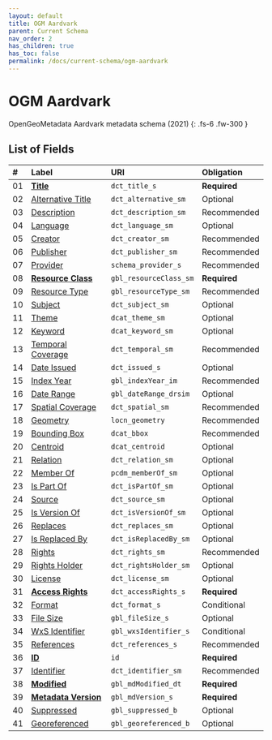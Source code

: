 ```yaml
---
layout: default
title: OGM Aardvark
parent: Current Schema
nav_order: 2
has_children: true
has_toc: false
permalink: /docs/current-schema/ogm-aardvark
---
```


# OGM Aardvark

OpenGeoMetadata Aardvark metadata schema (2021)
{: .fs-6 .fw-300 }


## List of Fields

| #  | Label                                                   | URI                    | Obligation  |
|:---|:--------------------------------------------------------|:-----------------------|:------------|
| 01 | **[Title](../ogm-aardvark/title)**                       | `dct_title_s`          | <span class="text-red-300">**Required**</span> |
| 02 | [Alternative Title](../ogm-aardvark/alternative-title)   | `dct_alternative_sm`   | Optional    |
| 03 | [Description](../ogm-aardvark/description)               | `dct_description_sm`   | Recommended |
| 04 | [Language](../ogm-aardvark/language)                     | `dct_language_sm`      | Optional    |
| 05 | [Creator](../ogm-aardvark/creator)                       | `dct_creator_sm`       | Recommended |
| 06 | [Publisher](../ogm-aardvark/publisher)                   | `dct_publisher_sm`     | Recommended |
| 07 | [Provider](../ogm-aardvark/provider)                     | `schema_provider_s`    | Recommended |
| 08 | **[Resource Class](../ogm-aardvark/resource-class)**     | `gbl_resourceClass_sm` | <span class="text-red-300">**Required**</span> |
| 09 | [Resource Type](../ogm-aardvark/resource-type)           | `gbl_resourceType_sm`  | Recommended |
| 10 | [Subject](../ogm-aardvark/subject)                       | `dct_subject_sm`       | Optional    |
| 11 | [Theme](../ogm-aardvark/theme)                           | `dcat_theme_sm`        | Optional    |
| 12 | [Keyword](../ogm-aardvark/keyword)                       | `dcat_keyword_sm`      | Optional    |
| 13 | [Temporal Coverage](../ogm-aardvark/temporal-coverage)   | `dct_temporal_sm`      | Recommended |
| 14 | [Date Issued](../ogm-aardvark/date-issued)               | `dct_issued_s`         | Optional    |
| 15 | [Index Year](../ogm-aardvark/index-year)                 | `gbl_indexYear_im`     | Recommended |
| 16 | [Date Range](../ogm-aardvark/date-range)                 | `gbl_dateRange_drsim`  | Optional    |
| 17 | [Spatial Coverage](../ogm-aardvark/spatial-coverage)     | `dct_spatial_sm`       | Recommended |
| 18 | [Geometry](../ogm-aardvark/geometry)                     | `locn_geometry`        | Recommended |
| 19 | [Bounding Box](../ogm-aardvark/bounding-box)             | `dcat_bbox`            | Recommended |
| 20 | [Centroid](../ogm-aardvark/centroid)                     | `dcat_centroid`        | Optional    |
| 21 | [Relation](../ogm-aardvark/relation)                     | `dct_relation_sm`      | Optional    |
| 22 | [Member Of](../ogm-aardvark/member-of)                   | `pcdm_memberOf_sm`     | Optional    |
| 23 | [Is Part Of](../ogm-aardvark/is-part-of)                 | `dct_isPartOf_sm`      | Optional    |
| 24 | [Source](../ogm-aardvark/source)                         | `dct_source_sm`        | Optional    |
| 25 | [Is Version Of](../ogm-aardvark/is-version-of)           | `dct_isVersionOf_sm`   | Optional    |
| 26 | [Replaces](../ogm-aardvark/replaces)                     | `dct_replaces_sm`      | Optional    |
| 27 | [Is Replaced By](../ogm-aardvark/is-replaced-by)         | `dct_isReplacedBy_sm`  | Optional    |
| 28 | [Rights](../ogm-aardvark/rights)                         | `dct_rights_sm`        | Recommended |
| 29 | [Rights Holder](../ogm-aardvark/rights-holder)           | `dct_rightsHolder_sm`  | Optional    |
| 30 | [License](../ogm-aardvark/license)                       | `dct_license_sm`       | Optional    |
| 31 | **[Access Rights](../ogm-aardvark/access-rights)**       | `dct_accessRights_s`   | <span class="text-red-300">**Required**</span> |
| 32 | [Format](../ogm-aardvark/format)                         | `dct_format_s`         | Conditional |
| 33 | [File Size](../ogm-aardvark/file-size)                   | `gbl_fileSize_s`       | Optional    |
| 34 | [WxS Identifier](../ogm-aardvark/wxs-identifier)         | `gbl_wxsIdentifier_s`  | Conditional |
| 35 | [References](../ogm-aardvark/references)                 | `dct_references_s`     | Recommended |
| 36 | **[ID](../ogm-aardvark/id)**                             | `id`                   | <span class="text-red-300">**Required**</span> |
| 37 | [Identifier](../ogm-aardvark/identifier)                 | `dct_identifier_sm`    | Recommended |
| 38 | **[Modified](../ogm-aardvark/modified)**                 | `gbl_mdModified_dt`    | <span class="text-red-300">**Required**</span> |
| 39 | **[Metadata Version](../ogm-aardvark/metadata-version)** | `gbl_mdVersion_s`      | <span class="text-red-300">**Required**</span> |
| 40 | [Suppressed](../ogm-aardvark/suppressed)                 | `gbl_suppressed_b`     | Optional    |
| 41 | [Georeferenced](../ogm-aardvark/georeferenced)           | `gbl_georeferenced_b`  | Optional    |
